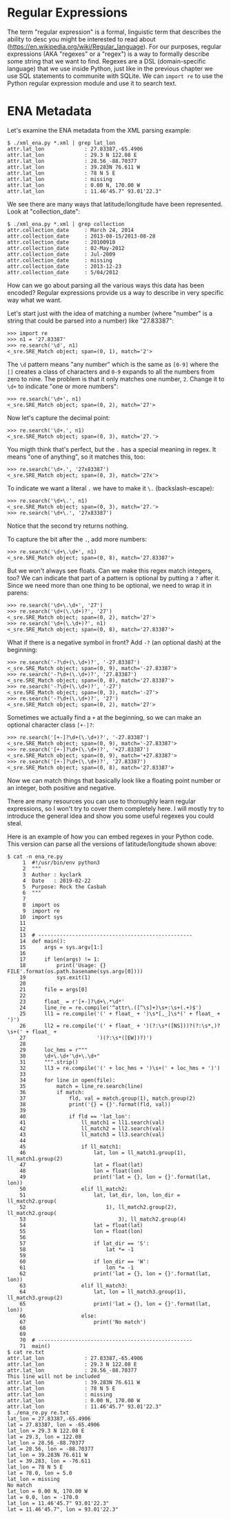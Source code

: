 # Regular Expressions

The term "regular expression" is a formal, linguistic term that describes the ability to desc you might be interested to read about (https://en.wikipedia.org/wiki/Regular_language). For our purposes, regular expressions (AKA "regexes" or a "regex") is a way to formally describe some string that we want to find. Regexes are a DSL (domain-specific language) that we use inside Python, just like in the previous chapter we use SQL statements to communite with SQLite. We can `import re` to use the Python regular expression module and use it to search text.

# ENA Metadata

Let's examine the ENA metadata from the XML parsing example:

````
$ ./xml_ena.py *.xml | grep lat_lon
attr.lat_lon             : 27.83387,-65.4906
attr.lat_lon             : 29.3 N 122.08 E
attr.lat_lon             : 28.56_-88.70377
attr.lat_lon             : 39.283N 76.611 W
attr.lat_lon             : 78 N 5 E
attr.lat_lon             : missing
attr.lat_lon             : 0.00 N, 170.00 W
attr.lat_lon             : 11.46'45.7" 93.01'22.3"
````

We see there are many ways that latitude/longitude have been represented. Look at "collection_date":

````
$ ./xml_ena.py *.xml | grep collection
attr.collection_date     : March 24, 2014
attr.collection_date     : 2013-08-15/2013-08-28
attr.collection_date     : 20100910
attr.collection_date     : 02-May-2012
attr.collection_date     : Jul-2009
attr.collection_date     : missing
attr.collection_date     : 2013-12-23
attr.collection_date     : 5/04/2012
````

How can we go about parsing all the various ways this data has been encoded? Regular expressions provide us a way to describe in very specific way what we want. 

Let's start just with the idea of matching a number (where "number" is a string that could be parsed into a number) like "27.83387":

````
>>> import re
>>> n1 = '27.83387'
>>> re.search('\d', n1)
<_sre.SRE_Match object; span=(0, 1), match='2'>
````

The `\d` pattern means "any number" which is the same as `[0-9]` where the `[]` creates a class of characters and `0-9` expands to all the numbers from zero to nine. The problem is that it only matches one number, `2`. Change it to `\d+` to indicate "one or more numbers":

````
>>> re.search('\d+', n1)
<_sre.SRE_Match object; span=(0, 2), match='27'>
````

Now let's capture the decimal point: 

````
>>> re.search('\d+.', n1)
<_sre.SRE_Match object; span=(0, 3), match='27.'>
````

You migth think that's perfect, but the `.` has a special meaning in regex. It means "one of anything", so it matches this, too:

````
>>> re.search('\d+.', '27x83387')
<_sre.SRE_Match object; span=(0, 3), match='27x'>
````

To indicate we want a literal `.` we have to make it `\.` (backslash-escape):

````
>>> re.search('\d+\.', n1)
<_sre.SRE_Match object; span=(0, 3), match='27.'>
>>> re.search('\d+\.', '27x83387')
````

Notice that the second try returns nothing.

To capture the bit after the `.`, add more numbers:

````
>>> re.search('\d+\.\d+', n1)
<_sre.SRE_Match object; span=(0, 8), match='27.83387'>
````

But we won't always see floats. Can we make this regex match integers, too? We can indicate that part of a pattern is optional by putting a `?` after it. Since we need more than one thing to be optional, we need to wrap it in parens:

````
>>> re.search('\d+\.\d+', '27')
>>> re.search('\d+(\.\d+)?', '27')
<_sre.SRE_Match object; span=(0, 2), match='27'>
>>> re.search('\d+(\.\d+)?', n1)
<_sre.SRE_Match object; span=(0, 8), match='27.83387'>
````

What if there is a negative symbol in front? Add `-?` (an optional dash) at the beginning:

````
>>> re.search('-?\d+(\.\d+)?', '-27.83387')
<_sre.SRE_Match object; span=(0, 9), match='-27.83387'>
>>> re.search('-?\d+(\.\d+)?', '27.83387')
<_sre.SRE_Match object; span=(0, 8), match='27.83387'>
>>> re.search('-?\d+(\.\d+)?', '-27')
<_sre.SRE_Match object; span=(0, 3), match='-27'>
>>> re.search('-?\d+(\.\d+)?', '27')
<_sre.SRE_Match object; span=(0, 2), match='27'>
````

Sometimes we actually find a `+` at the beginning, so we can make an optional character class `[+-]?`:

````
>>> re.search('[+-]?\d+(\.\d+)?', '-27.83387')
<_sre.SRE_Match object; span=(0, 9), match='-27.83387'>
>>> re.search('[+-]?\d+(\.\d+)?', '+27.83387')
<_sre.SRE_Match object; span=(0, 9), match='+27.83387'>
>>> re.search('[+-]?\d+(\.\d+)?', '27.83387')
<_sre.SRE_Match object; span=(0, 8), match='27.83387'>
````

Now we can match things that basically look like a floating point number or an integer, both positive and negative.

There are many resources you can use to thoroughly learn regular expressions, so I won't try to cover them completely here. I will mostly try to introduce the general idea and show you some useful regexes you could steal.

Here is an example of how you can embed regexes in your Python code. This version can parse all the versions of latitude/longitude shown above:

````
$ cat -n ena_re.py
     1	#!/usr/bin/env python3
     2	"""
     3	Author : kyclark
     4	Date   : 2019-02-22
     5	Purpose: Rock the Casbah
     6	"""
     7
     8	import os
     9	import re
    10	import sys
    11
    12
    13	# --------------------------------------------------
    14	def main():
    15	    args = sys.argv[1:]
    16
    17	    if len(args) != 1:
    18	        print('Usage: {} FILE'.format(os.path.basename(sys.argv[0])))
    19	        sys.exit(1)
    20
    21	    file = args[0]
    22
    23	    float_ = r'[+-]?\d+\.*\d*'
    24	    line_re = re.compile('^attr\.([^\s]+)\s+:\s+(.+)$')
    25	    ll1 = re.compile('(' + float_ + ')\s*[,_]\s*(' + float_ + ')')
    26	    ll2 = re.compile('(' + float_ + ')(?:\s*([NS]))?(?:\s*,)?\s+(' + float_ +
    27	                     ')(?:\s*([EW])?)')
    28
    29	    loc_hms = r"""
    30	    \d+\.\d+'\d+\.\d+"
    31	    """.strip()
    32	    ll3 = re.compile('(' + loc_hms + ')\s+(' + loc_hms + ')')
    33
    34	    for line in open(file):
    35	        match = line_re.search(line)
    36	        if match:
    37	            fld, val = match.group(1), match.group(2)
    38	            print('{} = {}'.format(fld, val))
    39
    40	            if fld == 'lat_lon':
    41	                ll_match1 = ll1.search(val)
    42	                ll_match2 = ll2.search(val)
    43	                ll_match3 = ll3.search(val)
    44
    45	                if ll_match1:
    46	                    lat, lon = ll_match1.group(1), ll_match1.group(2)
    47	                    lat = float(lat)
    48	                    lon = float(lon)
    49	                    print('lat = {}, lon = {}'.format(lat, lon))
    50	                elif ll_match2:
    51	                    lat, lat_dir, lon, lon_dir = ll_match2.group(
    52	                        1), ll_match2.group(2), ll_match2.group(
    53	                            3), ll_match2.group(4)
    54	                    lat = float(lat)
    55	                    lon = float(lon)
    56
    57	                    if lat_dir == 'S':
    58	                        lat *= -1
    59
    60	                    if lon_dir == 'W':
    61	                        lon *= -1
    62	                    print('lat = {}, lon = {}'.format(lat, lon))
    63	                elif ll_match3:
    64	                    lat, lon = ll_match3.group(1), ll_match3.group(2)
    65	                    print('lat = {}, lon = {}'.format(lat, lon))
    66	                else:
    67	                    print('No match')
    68
    69
    70	# --------------------------------------------------
    71	main()
$ cat re.txt
attr.lat_lon             : 27.83387,-65.4906
attr.lat_lon             : 29.3 N 122.08 E
attr.lat_lon             : 28.56_-88.70377
This line will not be included
attr.lat_lon             : 39.283N 76.611 W
attr.lat_lon             : 78 N 5 E
attr.lat_lon             : missing
attr.lat_lon             : 0.00 N, 170.00 W
attr.lat_lon             : 11.46'45.7" 93.01'22.3"
$ ./ena_re.py re.txt
lat_lon = 27.83387,-65.4906
lat = 27.83387, lon = -65.4906
lat_lon = 29.3 N 122.08 E
lat = 29.3, lon = 122.08
lat_lon = 28.56_-88.70377
lat = 28.56, lon = -88.70377
lat_lon = 39.283N 76.611 W
lat = 39.283, lon = -76.611
lat_lon = 78 N 5 E
lat = 78.0, lon = 5.0
lat_lon = missing
No match
lat_lon = 0.00 N, 170.00 W
lat = 0.0, lon = -170.0
lat_lon = 11.46'45.7" 93.01'22.3"
lat = 11.46'45.7", lon = 93.01'22.3"
````